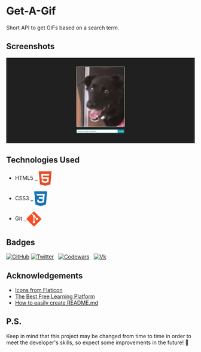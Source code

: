 <h1> Get-A-Gif</h1>

Short API to get GIFs based on a search term.

<h2> Screenshots </h2>

![App Screenshot](./preview-image.png)

<h2> Technologies Used </h2>

- HTML5
  <a href="https://developer.mozilla.org/ru/docs/Web/HTML" target="_blank" rel="noreferrer"> &nbsp; <img src="https://github.com/devicons/devicon/blob/1119b9f84c0290e0f0b38982099a2bd027a48bf1/icons/html5/html5-plain.svg" alt="html" width="40" height="40" align="center"/> </a>

- CSS3
  <a href="https://developer.mozilla.org/ru/docs/Learn/Getting_started_with_the_web/CSS_basics" target="_blank" rel="noreferrer"> &nbsp; <img src="https://github.com/devicons/devicon/blob/1119b9f84c0290e0f0b38982099a2bd027a48bf1/icons/css3/css3-plain.svg" alt="css" width="40" height="40" align="center"/> </a>

- Git
  <a href="https://git-scm.com/" target="_blank" rel="noreferrer"> &nbsp; <img src="https://github.com/devicons/devicon/blob/1119b9f84c0290e0f0b38982099a2bd027a48bf1/icons/git/git-plain.svg" alt="git" width="40" height="40" align="center"/> </a>

<h2> Badges </h2>

[![GitHub](https://img.shields.io/github/followers/grinushka?style=social)](https://github.com/grinushka)
[![Twitter](https://img.shields.io/twitter/follow/grinushka)](https://twitter.com/grinushka)
&nbsp;
[![Codewars](https://img.shields.io/badge/Codewars-grinushka-red)](https://www.codewars.com/users/grinushka)
&nbsp;
[![Vk](https://img.shields.io/badge/Vk-follow-blue)](https://vk.com/grinushka)
&nbsp;

<h2> Acknowledgements </h2>

- [Icons from Flaticon](https://www.flaticon.com/)
- [The Best Free Learning Platform](https://www.theodinproject.com/lessons/node-path-intermediate-html-and-css-admin-dashboard)
- [How to easily create README.md](https://readme.so/)

<h2> P.S. </h2>

Keep in mind that this project may be changed from time to time in order to meet the developer's skills, so expect some improvements in the future! :slightly_smiling_face:
